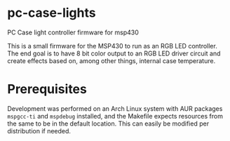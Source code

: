 # pc-case-lights
PC Case light controller firmware for msp430

This is a small firmware for the MSP430 to run as an RGB LED controller. The end goal is to have 8 bit color output to an RGB LED driver circuit and create effects based on, among other things, internal case temperature. 

# Prerequisites
Development was performed on an Arch Linux system with AUR packages `mspgcc-ti` and `mspdebug` installed, and the Makefile expects resources from the same to be in the default location. This can easily be modified per distribution if needed.
